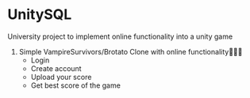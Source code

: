 # UnitySQL
University project to implement online functionality into a unity game

1. Simple VampireSurvivors/Brotato Clone with online functionality🛜🛜🛜 
   - Login
   - Create account
   - Upload your score
   - Get best score of the game
  

